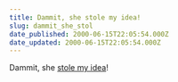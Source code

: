 ```yaml
---
title: Dammit, she stole my idea!
slug: dammit_she_stol
date_published: 2000-06-15T22:05:54.000Z
date_updated: 2000-06-15T22:05:54.000Z
---
```


Dammit, she [stole my idea](http://www.thestandard.com/article/display/0,1151,16008,00.html)!
